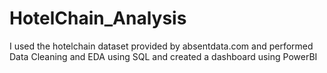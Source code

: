 # HotelChain_Analysis
I used the hotelchain dataset provided by absentdata.com and performed Data Cleaning and EDA using SQL and created a dashboard using PowerBI
